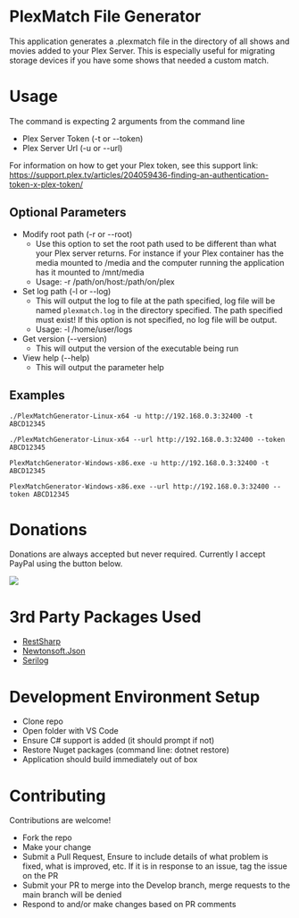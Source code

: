 # PlexMatch File Generator
This application generates a .plexmatch file in the directory of all shows and movies added to your Plex Server. This is especially useful for migrating storage devices if you have some shows that needed a custom match.

# Usage
The command is expecting 2 arguments from the command line
- Plex Server Token (-t or --token)
- Plex Server Url (-u or --url)

For information on how to get your Plex token, see this support link: https://support.plex.tv/articles/204059436-finding-an-authentication-token-x-plex-token/

## Optional Parameters
- Modify root path (-r or --root)
  - Use this option to set the root path used to be different than what your Plex server returns. For instance if your Plex container has the media mounted to /media and the computer running the application has it mounted to /mnt/media
  - Usage: -r /path/on/host:/path/on/plex
- Set log path (-l or --log)
  - This will output the log to file at the path specified, log file will be named `plexmatch.log` in the directory specified. The path specified must exist! If this option is not specified, no log file will be output.
  - Usage: -l /home/user/logs
- Get version (--version)
  - This will output the version of the executable being run
- View help (--help)
  - This will output the parameter help

## Examples

`./PlexMatchGenerator-Linux-x64 -u http://192.168.0.3:32400 -t ABCD12345`

`./PlexMatchGenerator-Linux-x64 --url http://192.168.0.3:32400 --token ABCD12345`

`PlexMatchGenerator-Windows-x86.exe -u http://192.168.0.3:32400 -t ABCD12345`

`PlexMatchGenerator-Windows-x86.exe --url http://192.168.0.3:32400 --token ABCD12345`

# Donations
Donations are always accepted but never required. Currently I accept PayPal using the button below.

[![](https://www.paypalobjects.com/en_US/i/btn/btn_donateCC_LG.gif)](https://www.paypal.com/donate/?business=XPYMV5XQG8JCN&no_recurring=0&currency_code=USD)

# 3rd Party Packages Used
- [RestSharp](https://restsharp.dev/)
- [Newtonsoft.Json](https://www.newtonsoft.com/json)
- [Serilog](https://serilog.net/)

# Development Environment Setup
- Clone repo
- Open folder with VS Code
- Ensure C# support is added (it should prompt if not)
- Restore Nuget packages (command line: dotnet restore)
- Application should build immediately out of box

# Contributing
Contributions are welcome!
- Fork the repo
- Make your change
- Submit a Pull Request, Ensure to include details of what problem is fixed, what is improved, etc. If it is in response to an issue, tag the issue on the PR
- Submit your PR to merge into the Develop branch, merge requests to the main branch will be denied
- Respond to and/or make changes based on PR comments
